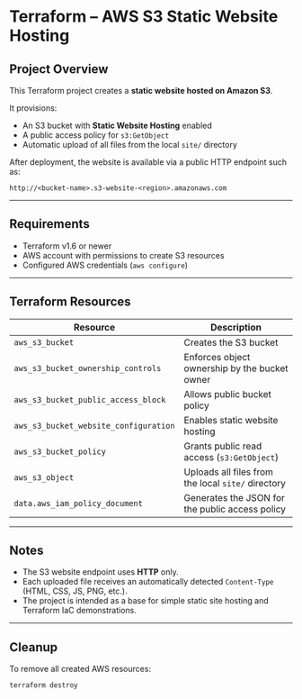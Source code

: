 # Terraform – AWS S3 Static Website Hosting

## Project Overview
This Terraform project creates a **static website hosted on Amazon S3**.

It provisions:
- An S3 bucket with **Static Website Hosting** enabled  
- A public access policy for `s3:GetObject`  
- Automatic upload of all files from the local `site/` directory  

After deployment, the website is available via a public HTTP endpoint such as:

```
http://<bucket-name>.s3-website-<region>.amazonaws.com
```

---

## Requirements
- Terraform v1.6 or newer  
- AWS account with permissions to create S3 resources  
- Configured AWS credentials (`aws configure`)

---

## Terraform Resources
| Resource | Description |
|-----------|-------------|
| `aws_s3_bucket` | Creates the S3 bucket |
| `aws_s3_bucket_ownership_controls` | Enforces object ownership by the bucket owner |
| `aws_s3_bucket_public_access_block` | Allows public bucket policy |
| `aws_s3_bucket_website_configuration` | Enables static website hosting |
| `aws_s3_bucket_policy` | Grants public read access (`s3:GetObject`) |
| `aws_s3_object` | Uploads all files from the local `site/` directory |
| `data.aws_iam_policy_document` | Generates the JSON for the public access policy |

---

## Notes
- The S3 website endpoint uses **HTTP** only.  
- Each uploaded file receives an automatically detected `Content-Type` (HTML, CSS, JS, PNG, etc.).  
- The project is intended as a base for simple static site hosting and Terraform IaC demonstrations.

---

## Cleanup
To remove all created AWS resources:
```bash
terraform destroy
```
